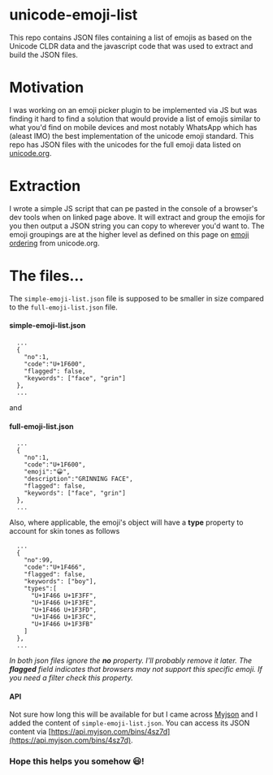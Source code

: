 # unicode-emoji-list
This repo contains JSON files containing a list of emojis as based on the Unicode CLDR data and the javascript code that was used to extract and build the JSON files.

# Motivation
I was working on an emoji picker plugin to be implemented via JS but was finding it hard to find a solution that would provide a list of emojis similar to what you'd find on mobile devices and most notably WhatsApp which has (aleast IMO) the best implementation of the unicode emoji standard. This repo has JSON files with the unicodes for the full emoji data listed on [unicode.org](http://unicode.org/emoji/charts/full-emoji-list.html).

# Extraction
I wrote a simple JS script that can pe pasted in the console of a browser's dev tools when on linked page above. It will extract and group the emojis for you then output a JSON string you can copy to wherever you'd want to. The emoji groupings are at the higher level as defined on this page on [emoji ordering](http://unicode.org/emoji/charts/emoji-ordering.html) from unicode.org.

# The files...
The `simple-emoji-list.json` file is supposed to be smaller in size compared to the `full-emoji-list.json` file.

#### simple-emoji-list.json
```
  ...
  {
    "no":1,
    "code":"U+1F600",
    "flagged": false,
    "keywords": ["face", "grin"]
  },
  ...
```

and 
#### full-emoji-list.json
```
  ...
  {
    "no":1,
    "code":"U+1F600",
    "emoji":"😀",
    "description":"GRINNING FACE",
    "flagged": false,
    "keywords": ["face", "grin"]
  },
  ...
```

Also, where applicable, the emoji's object will have a __type__ property to account for skin tones as follows
```
  ...
  {
    "no":99,
    "code":"U+1F466",
    "flagged": false,
    "keywords": ["boy"],
    "types":[
      "U+1F466 U+1F3FF",
      "U+1F466 U+1F3FE",
      "U+1F466 U+1F3FD",
      "U+1F466 U+1F3FC",
      "U+1F466 U+1F3FB"
    ]
  },
  ...
```

*In both json files ignore the __no__ property. I'll probably remove it later. The __flagged__ field indicates that browsers may not support this specific emoji. If you need a filter check this property.*

#### API
Not sure how long this will be available for but I came across [Myjson](http://myjson.com/) and I added the content of `simple-emoji-list.json`. You can access its JSON content via [https://api.myjson.com/bins/4sz7d](https://api.myjson.com/bins/4sz7d).

### Hope this helps you somehow 😃!
